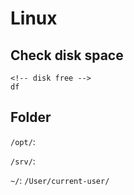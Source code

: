 # Linux

## Check disk space

```
<!-- disk free -->
df
```

## Folder

`/opt/`:

`/srv/`:

`~/`: `/User/current-user/`
